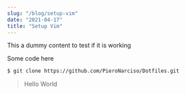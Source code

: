 ```yaml
---
slug: "/blog/setup-vim"
date: "2021-04-17"
title: "Setup Vim"
---
```


This a dummy content to test if it is working

Some code here

```bash
$ git clone https://github.com/PieroNarciso/Dotfiles.git
```

> Hello World
